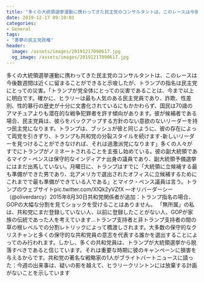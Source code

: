 ```yaml
---
title: "多くの大統領選挙運動に携わってきた民主党のコンサルタントは、このレースは今後数週間は近くに留まることができると示唆したが、トランプの指名は民主党にとっての災害。"
date: 2019-12-17 09:10:01
categories:
- General
tags:
- "悪夢の民主党政権"
header:
  image: /assets/images/20191217090617.jpg
  og_image: /assets/images/20191217090617.jpg
---
```


多くの大統領選挙運動に携わってきた民主党のコンサルタントは、このレースは今後数週間は近くに留まることができると示唆したが、トランプの指名は民主党にとっての災害。「トランプが党全体にとっての災害であることは、今まで以上に明白です。確かに、ヒラリーは最も人気のある民主党員であり、詐欺、性差別、性的暴行の歴史が十分に文書化されているにもかかわらず、国民は70歳のアマチュアよりも潜在的な戦争犯罪者を許す傾向があります。彼が候補者である場合、民主党員は、彼らをバックアップする方針のない意欲のないリーダーを持つ民主党になります。トランプは、ブッシュが彼と同じように、彼の存在によって両党を引きずり、トランプも共和党の分裂スタイルを続けます-新しいリーダーを見つけることができなければ、それは過激派党になります」多くの人々がすでにトランプがノミネートされることを主張し始めている。彼の副大統領であるマイク・ペンスは保守的なインディアナ出身の議員であり、副大統領予備選挙にはまだ出馬していない。月曜日に、トランプはすでに「大統領に立候補する最も準備ができた男であり、北アメリカで選出されたオフィスに立候補するためにこれまでで最も準備ができている人である」とマイク・ペンス議員は言う。トランプのウェブサイトpic.twitter.com/XlQk2yVZfX —オリバーダーシー（@oliverdarcy）2015年8月30日共和党関係者が追加：トランプ指名の場合、GOPの大幅な分割を見てショックを受けることはありません。 「無所属」の私は、共和党にまだ登録していない人、以前に登録したことがない人、GOPが家族の伝統であった人を考えています...トランプ支持者と非トランプ支持者の間の草の根レベルでの分割レトリックによって橋渡しされます。大多数の保守的なクリスチャンと多くの保守的な共和党員の意志を代表する誰かを選出することによってのみ行われます。しかし、多くの共和党員は、トランプが大統領選挙から脱落すべきであると信じています。それは重要な時期に彼のキャンペーンに損害を与えるからです。共和党の著名な戦略家の1人がブライトバートニュースに語った：今週の出来事は、疑いの影を越えて、ヒラリークリントンには放棄する計画がないことを示しています
